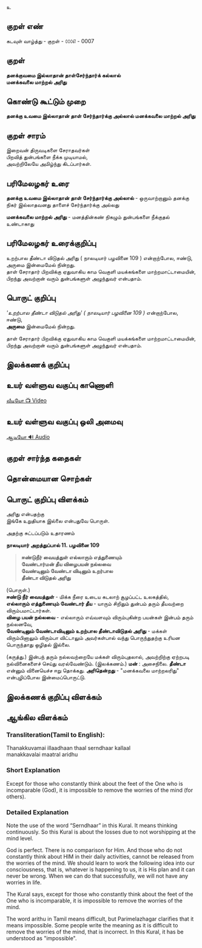உ

## குறள் எண்
கடவுள் வாழ்த்து - குறள் - ௦௦௦௭ - 0007

## குறள்   

**தனக்குவமை இல்லாதான் தாள்சேர்ந்தார்க் கல்லால்  
மனக்கவலை மாற்றல் அரிது**

## கொண்டு கூட்டும் முறை

**தனக்கு உவமை இல்லாதான் தாள் சேர்ந்தார்க்கு அல்லால் மனக்கவலை மாற்றல் அரிது**  


## குறள் சாரம்   

இறைவன் திருவடிகளை சேராதவர்கள்  
பிறவித் துன்பங்களை நீக்க முடியாமல்,  
அவற்றிலேயே அமிழ்ந்து கிடப்பார்கள்.

## பரிமேலழகர் உரை   

**தனக்கு உவமை இல்லாதான் தாள் சேர்ந்தார்க்கு அல்லால்** - ஒருவாற்றானும் தனக்கு நிகர் இல்லாதவனது தாளைச் சேர்ந்தார்க்கு அல்லது  

**மனக்கவலை மாற்றல் அரிது** - மனத்தின்கண் நிகழும் துன்பங்களை நீக்குதல் உண்டாகாது	


## பரிமேலழகர் உரைக்குறிப்பு 

உறற்பால தீண்டா விடுதல் அரிது ( நாலடியார் பழவினை 109 ) என்றாற்போல, ஈண்டு, அருமை இன்மைமேல் நின்றது.  
தாள் சேராதார் பிறவிக்கு ஏதுவாகிய காம வெகுளி மயக்கங்களை மாற்றமாட்டாமையின், பிறந்து அவற்றான் வரும் துன்பங்களுள் அழுந்துவர் என்பதாம்.


## பொருட் குறிப்பு 

_'உறற்பால தீண்டா விடுதல் அரிது' ( நாலடியார் பழவினை 109 )_ என்றாற்போல,  
ஈண்டு,  
**அருமை** இன்மைமேல் நின்றது.  


தாள் சேராதார் பிறவிக்கு ஏதுவாகிய காம வெகுளி மயக்கங்களை மாற்றமாட்டாமையின்,  
பிறந்து அவற்றான் வரும் துன்பங்களுள் அழுந்துவர் என்பதாம்.  

## இலக்கணக் குறிப்பு 


## உயர் வள்ளுவ வகுப்பு காணொளி

[ வீடியோ 📺 Video ](https://youtu.be/F5J4ytHImbQ)

## உயர் வள்ளுவ வகுப்பு ஒலி அமைவு

[ ஆடியோ 🔊 Audio ](https://drive.google.com/open?id=1XhfUOxjHgj_UR0qoi7NTdkVPHehbl49f)


## குறள் சார்ந்த கதைகள் 


## தொன்மையான சொற்கள்  

## பொருட் குறிப்பு விளக்கம்   

அரிது என்பதற்கு  
இங்கே உறுதியாக இல்லை என்பதுவே பொருள்.  

அதற்கு சுட்டப்படும் உதாரணம் 

**நாலடியார் அறத்துப்பால்	11. பழவினை 109**  	

>**ஈண்டுநீர் வையத்துள் எல்லாரும் எத்துணையும்  
>வேண்டார்மன் தீய விழைபயன் நல்லவை  
>வேண்டினும் வேண்டா விடினும் உறர்பால  
>தீண்டா விடுதல் அரிது**  

(பொருள்.)  
**ஈண்டு நீர் வையத்துள்** - மிக்க நீரை உடைய கடலாற் சூழப்பட்ட உலகத்தில்,  
**எல்லாரும் எத்துணையும் வேண்டார் தீய** - யாரும் சிறிதும் துன்பம் தரும் தீயவற்றை விரும்பமாட்டார்கள்.  
**விழை பயன் நல்லவை** - எல்லாரும் எவ்வளவும் விரும்புகின்ற பயன்கள் இன்பம் தரும் நல்லனவே,  
**வேண்டினும் வேண்டாவிடினும் உறற்பால தீண்டாவிடுதல் அரிது** - மக்கள் விரும்பினாலும் விரும்பா விட்டாலும் அவர்கள்பால் வந்து பொருந்துதற்கு உரியன பொருந்தாது ஒழிதல் இல்லை.  

(கருத்து.) 
இன்பந் தரும் நல்லவற்றையே மக்கள் விரும்புதலால், அவற்றிற்கு ஏற்றபடி நல்வினைகளைச் செய்து வரல்வேண்டும்.
(இலக்கணம்.) 
**மன்** : அசைநிலை. 
**தீண்டா** என்னும் வினையெச்ச ஈறு தொக்கது. 
**அரிதென்றது** - "மனக்கவலை மாற்றலரிது" என்புழிப்போல இன்மைப்பொருட்டு. 

## இலக்கணக் குறிப்பு விளக்கம்

 

## ஆங்கில விளக்கம்
### Transliteration(Tamil to English):  

Thanakkuvamai illaadhaan thaal serndhaar kallaal  
manakkavalai maatral aridhu  

### Short Explanation  
Except for those who constantly think about the feet of the One who is incomparable (God),  it is impossible to remove the worries of the mind (for others).  

### Detailed Explanation  

Note the use of the word “Serndhaar” in this Kural. It means thinking continuously. So this Kural is about the losses due to not worshipping at the mind level.  

God is perfect. There is no comparison for Him. And those who do not constantly think about HIM in their daily activities, cannot be released from the worries of the mind. We should learn to work the following idea into our consciousness, that is, whatever is happening to us, it is His plan and it can never be wrong. When we can do that successfully, we will not have any worries in life.  

The Kural says, except for those who constantly think about the feet of the One who is incomparable,  it is impossible to remove the worries of the mind.  

The word arithu in Tamil means difficult, but Parimelazhagar clarifies that it means impossible. Some people write the meaning as it is difficult to remove the worries of the mind, that is incorrect. In this Kural, it has be understood as "impossible".

##
